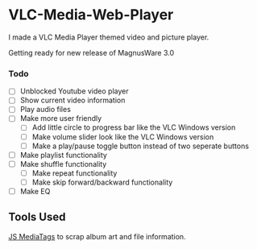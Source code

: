 # VLC-Media-Web-Player
I made a VLC Media Player themed video and picture player.

Getting ready for new release of MagnusWare 3.0
### Todo

- [ ] Unblocked Youtube video player
- [ ] Show current video information
- [ ] Play audio files
- [ ] Make more user friendly
  - [ ] Add little circle to progress bar like the VLC Windows version
  - [ ] Make volume slider look like the VLC Windows version
  - [ ] Make a play/pause toggle button instead of two seperate buttons
- [ ] Make playlist functionality
- [ ] Make shuffle functionality
  - [ ] Make repeat functionality
  - [ ] Make skip forward/backward functionality
- [ ] Make EQ

## Tools Used

<a href='https://github.com/aadsm/jsmediatags'>JS MediaTags</a> to scrap album art and file information.
